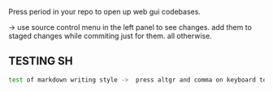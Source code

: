 Press period in your repo to open up web gui codebases.

-> use source control menu in the left panel to see changes. add them to staged changes while commiting just for them. all otherwise.

## TESTING SH
```sh
test of markdown writing style ->  press altgr and comma on keyboard to write backticks. 3 backticks open markdown container
```
